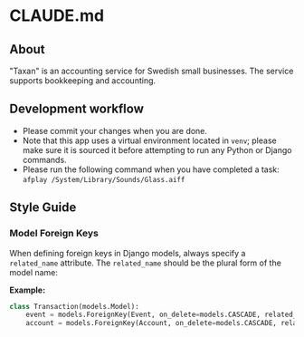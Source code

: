 # CLAUDE.md

## About

"Taxan" is an accounting service for Swedish small businesses. The service
supports bookkeeping and accounting.

## Development workflow

- Please commit your changes when you are done.
- Note that this app uses a virtual environment located in `venv`; please make
  sure it is sourced it before attempting to run any Python or Django commands.
- Please run the following command when you have completed a task:
  `afplay /System/Library/Sounds/Glass.aiff`


## Style Guide

### Model Foreign Keys

When defining foreign keys in Django models, always specify a `related_name`
attribute. The `related_name` should be the plural form of the model name:

**Example:**

```python
class Transaction(models.Model):
    event = models.ForeignKey(Event, on_delete=models.CASCADE, related_name='transactions')
    account = models.ForeignKey(Account, on_delete=models.CASCADE, related_name='transactions')
```
